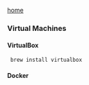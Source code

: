 [home](index.md)

### Virtual Machines

#### VirtualBox

```
 brew install virtualbox
```


#### Docker
